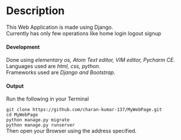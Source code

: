 # Description
This Web Application is made using Django.<br>
Currently has only few operations like home login logout signup 
#### Development
Done using *elementary os, Atom Text editor, VIM editor, Pycharm CE*.<br>
Languages used are *html, css, python*.<br>
Frameworks used are *Django and Bootstrap*.
#### Output
Run the following in your Terminal<br>

`git clone https://github.com/charan-kumar-137/MyWebPage.git`<br>
`cd MyWebPage`<br>
`python manage.py migrate`<br>
`python manage.py runserver`<br>
Then open your Browser using the address specified.
